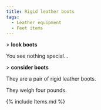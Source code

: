 ```yaml
---
title: Rigid leather boots
tags:
  - Leather equipment
  - Feet items
---
```

\> **look boots**

You see nothing special...

\> **consider boots**

They are a pair of rigid leather boots.

They weigh four pounds.

{% include Items.md %}
